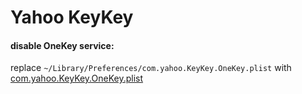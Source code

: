 # Yahoo KeyKey

#### disable OneKey service:

replace `~/Library/Preferences/com.yahoo.KeyKey.OneKey.plist` with [com.yahoo.KeyKey.OneKey.plist](./com.yahoo.KeyKey.OneKey.plist)
